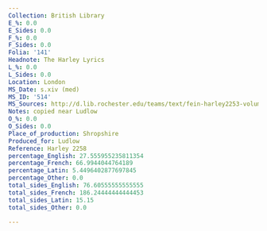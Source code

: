 ```yaml
---
Collection: British Library
E_%: 0.0
E_Sides: 0.0
F_%: 0.0
F_Sides: 0.0
Folia: '141'
Headnote: The Harley Lyrics
L_%: 0.0
L_Sides: 0.0
Location: London
MS_Date: s.xiv (med)
MS_ID: '514'
MS_Sources: http://d.lib.rochester.edu/teams/text/fein-harley2253-volume-2-appendix
Notes: copied near Ludlow
O_%: 0.0
O_Sides: 0.0
Place_of_production: Shropshire
Produced_for: Ludlow
Reference: Harley 2258
percentage_English: 27.555955235811354
percentage_French: 66.9944044764189
percentage_Latin: 5.4496402877697845
percentage_Other: 0.0
total_sides_English: 76.60555555555555
total_sides_French: 186.24444444444453
total_sides_Latin: 15.15
total_sides_Other: 0.0

---
```

